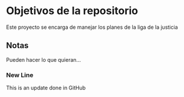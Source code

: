 # Objetivos de la repositorio

Este proyecto se encarga de manejar los planes de la liga de la justicia

## Notas
Pueden hacer lo que quieran...

### New Line
This is an update done in GitHub
